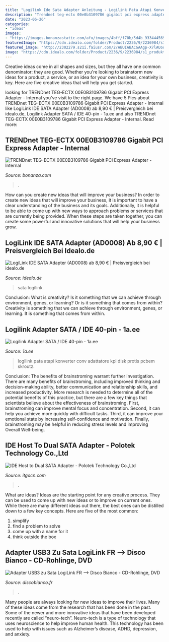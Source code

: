 ```yaml
---
title: "Logilink Ide Sata Adapter Anleitung - Logilink Pata Atapi Konverter Conv Adattatore Kpl Disk Protis Pcbem Skroutz"
description: "Trendnet teg-ectx 00e0b3109786 gigabit pci express adapter"
date: "2023-06-26"
categories:
- "ideas"
images:
- "https://images.bonanzastatic.com/afu/images/4bff/f70b/5d4b_9334445697/__57_thumb200.jpg"
featuredImage: "https://cdn.idealo.com/folder/Product/2236/9/2236984/s1_produktbild_gross/ide-sata-adapter-ad0008.jpg"
featured_image: "http://2302279.s21i.faiusr.com/2/ABUIABACGAAgp-X7lAUoqP2qlQYw7gU47gU.jpg"
image: "https://cdn.idealo.com/folder/Product/2236/9/2236984/s1_produktbild_gross/ide-sata-adapter-ad0008.jpg"
---
```



Creative ideas come in all shapes and sizes, but they all have one common denominator: they are good. Whether you're looking to brainstorm new ideas for a product, a service, or an idea for your own business, creativity is key. Here are five creative ideas that will help you get started.

	

		
looking for TRENDnet TEG-ECTX 00E0B3109786 Gigabit PCI Express Adapter - Internal you've visit to the right page. We have 5 Pics about TRENDnet TEG-ECTX 00E0B3109786 Gigabit PCI Express Adapter - Internal like LogiLink IDE SATA Adapter (AD0008) ab 8,90 € | Preisvergleich bei idealo.de, Logilink Adapter SATA / IDE 40-pin - 1a.ee and also TRENDnet TEG-ECTX 00E0B3109786 Gigabit PCI Express Adapter - Internal. Read more:
		
    
## TRENDnet TEG-ECTX 00E0B3109786 Gigabit PCI Express Adapter - Internal

<img loading=lazy src="https://images.bonanzastatic.com/afu/images/4bff/f70b/5d4b_9334445697/__57_thumb200.jpg" onerror="this.onerror=null;this.src='https://tse4.mm.bing.net/th?id=OIP.ApgJMOo3lshOwHCW_iAejQAAAA&amp;pid=15.1';" alt="TRENDnet TEG-ECTX 00E0B3109786 Gigabit PCI Express Adapter - Internal">

_Source: bonanza.com_

>. 

	

How can you create new ideas that will improve your business?
In order to create new ideas that will improve your business, it is important to have a clear understanding of the business and its goals. Additionally, it is helpful to be able to come up with new ways to approach problems or services that are currently being provided. When these steps are taken together, you can create some powerful and innovative solutions that will help your business grow.

    
## LogiLink IDE SATA Adapter (AD0008) Ab 8,90 € | Preisvergleich Bei Idealo.de

<img loading=lazy src="https://cdn.idealo.com/folder/Product/2236/9/2236984/s1_produktbild_gross/ide-sata-adapter-ad0008.jpg" onerror="this.onerror=null;this.src='https://tse3.mm.bing.net/th?id=OIP.W3V5Ejxes72ZYyYiN1eSZwAAAA&amp;pid=15.1';" alt="LogiLink IDE SATA Adapter (AD0008) ab 8,90 € | Preisvergleich bei idealo.de">

_Source: idealo.de_

>sata logilink. 

	

Conclusion: What is creativity? Is it something that we can achieve through environment, genes, or learning? Or is it something that comes from within?
Creativity is something that we can achieve through environment, genes, or learning. It is something that comes from within.

    
## Logilink Adapter SATA / IDE 40-pin - 1a.ee

<img loading=lazy src="https://images.1a.ee/display/aikido/store/e9b87c5198f8f6caa64c9ccfc06ba1c6.jpg?h=742&amp;w=816" onerror="this.onerror=null;this.src='https://tse3.mm.bing.net/th?id=OIP.6rh7ByKPqH_22ewmb2iM_QHaGJ&amp;pid=15.1';" alt="Logilink Adapter SATA / IDE 40-pin - 1a.ee">

_Source: 1a.ee_

>logilink pata atapi konverter conv adattatore kpl disk protis pcbem skroutz. 

	

Conclusion: The benefits of brainstroming warrant further investigation.
There are many benefits of brainstroming, including improved thinking and decision-making ability, better communication and relationship skills, and increased productivity. More research is needed to determine all of the potential benefits of this practice, but there are a few key things that scientists believe about the effectiveness of brainstroming. First, brainstroming can improve mental focus and concentration. Second, it can help you achieve more quickly with difficult tasks. Third, it can improve your emotional state by increasing self-confidence and motivation. Finally, brainstroming may be helpful in reducing stress levels and improving Overall Well-being.

    
## IDE Host To Dual SATA Adapter - Polotek Technology Co.,Ltd

<img loading=lazy src="http://2302279.s21i.faiusr.com/2/ABUIABACGAAgp-X7lAUoqP2qlQYw7gU47gU.jpg" onerror="this.onerror=null;this.src='https://tse4.mm.bing.net/th?id=OIP.OmahrCLeTYY8v3boNEYzPgHaHa&amp;pid=15.1';" alt="IDE Host to Dual SATA Adapter - Polotek Technology Co.,Ltd">

_Source: itgocn.com_

>. 

	

What are ideas?
Ideas are the starting point for any creative process. They can be used to come up with new ideas or to improve on current ones. While there are many different ideas out there, the best ones can be distilled down to a few key concepts. Here are five of the most common:
1. simplify
2. find a problem to solve
3. come up with a name for it
4. think outside the box

    
## Adapter USB3 Zu Sata LogiLink FR --&gt; Disco Bianco - CD-Rohlinge, DVD

<img loading=lazy src="https://www.discobianco.fr/pic/102080p.jpg" onerror="this.onerror=null;this.src='https://tse2.mm.bing.net/th?id=OIP.__z8XpZvwVM44Lu8VNgzuwHaHa&amp;pid=15.1';" alt="Adapter USB3 zu Sata LogiLink FR --&gt; Disco Bianco - CD-Rohlinge, DVD">

_Source: discobianco.fr_

>. 

	

Many people are always looking for new ideas to improve their lives. Many of these ideas come from the research that has been done in the past. Some of the newer and more innovative ideas that have been developed recently are called “neuro-tech”. Neuro-tech is a type of technology that uses neuroscience to help improve human health. This technology has been used to help with issues such as Alzheimer’s disease, ADHD, depression, and anxiety.

